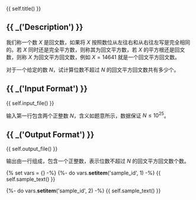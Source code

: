 {{ self.title() }}

## {{ _('Description') }}

我们称一个数 $X$ 是回文数，如果将 $X$ 按照数位从左往右和从右往左写是完全相同的。若 $X$ 同时还是完全平方数，则称其为回文平方数，若 $X$ 的平方根还是回文数，则称 $X$ 为回文平方回文数，例如 $X=14641$ 就是一个回文平方回文数。

对于一个给定的数 $N$，试计算位数不超过 $N$ 的回文平方回文数共有多少个。

## {{ _('Input Format') }}

{{ self.input_file() }}

输入第一行包含两个正整数 $N$，含义如题意所示，数据保证 $N\leq 10^{25}$。

## {{ _('Output Format') }}

{{ self.output_file() }}

输出由一行组成，包含一个正整数，表示位数不超过 $N$ 的回文平方回文数个数。

{% set vars = {} -%}
{%- do vars.__setitem__('sample_id', 1) -%}
{{ self.sample_text() }}

{%- do vars.__setitem__('sample_id', 2) -%}
{{ self.sample_text() }}
